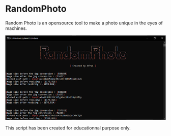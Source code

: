 # RandomPhoto
Random Photo is an opensource tool to make a photo unique in the eyes of machines.

![alt text](https://github.com/Its-AfraL/RandomPhoto/blob/51faa8259debb3d43040843e1ea24b349e6d3983/random_photo.PNG)

This script has been created for educationnal purpose only.
